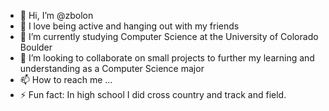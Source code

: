 - 👋 Hi, I’m @zbolon
- 👀 I love being active and hanging out with my friends
- 🌱 I’m currently studying Computer Science at the University of Colorado Boulder
- 💞️ I’m looking to collaborate on small projects to further my learning and understanding as a Computer Science major
- 📫 How to reach me ...
- ⚡ Fun fact: In high school I did cross country and track and field.

<!---
zbolon/zbolon is a ✨ special ✨ repository because its `README.md` (this file) appears on your GitHub profile.
You can click the Preview link to take a look at your changes.
--->
